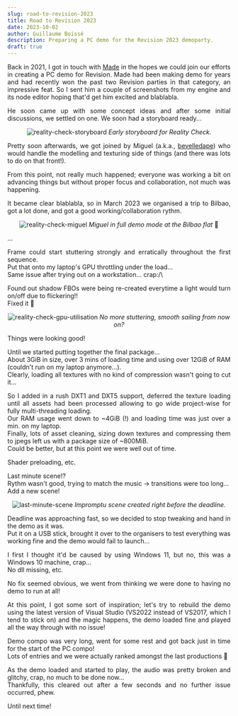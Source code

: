 ```yaml
---
slug: road-to-revision-2023
title: Road to Revision 2023
date: 2023-10-02
author: Guillaume Boissé
description: Preparing a PC demo for the Revision 2023 demoparty.
draft: true
---
```


<div style="text-align: justify">

Back in 2021, I got in touch with [Made](https://www.pouet.net/user.php?who=98709) in the hopes we could join our efforts in creating a PC demo for Revision.
Made had been making demo for years and had recently won the past two Revision parties in that category, an impressive feat.
So I sent him a couple of screenshots from my engine and its node editor hoping that'd get him excited and blablabla.

<!--
Got in touch with Made who had won the last two revisions in hope that...\
Positive reaction :slightly_smiling_face: and he soon proposed some concept idea.
-->

He soon came up with some concept ideas and after some initial discussions, we settled on one.
We soon had a storyboard ready...

<div style="text-align: center;">

![reality-check-storyboard](/reality-check-storyboard.png)
*Early storyboard for Reality Check.*

</div>

Pretty soon afterwards, we got joined by Miguel (a.k.a., [bevelledape](https://www.pouet.net/user.php?who=106515)) who would handle the modelling and texturing side of things (and there was lots to do on that front!).

From this point, not really much happened; everyone was working a bit on advancing things but without proper focus and collaboration, not much was happening.

It became clear blablabla, so in March 2023 we organised a trip to Bilbao, got a lot done, and got a good working/collaboration rythm.

<div style="text-align: center;">

![reality-check-miguel](/reality-check-miguel.jpg)
*Miguel in full demo mode at the Bilbao flat* :slightly_smiling_face:

</div>

...

Frame could start stuttering strongly and erratically throughout the first sequence.\
Put that onto my laptop's GPU throttling under the load...\
Same issue after trying out on a workstation... crap:/\

Found out shadow FBOs were being re-created everytime a light would turn on/off due to flickering!!\
Fixed it :slightly_smiling_face:

<div style="text-align: center;">

![reality-check-gpu-utilisation](/reality-check-gpu-utilisation.jpg)
*No more stuttering, smooth sailing from now on?*

</div>

Things were looking good!

Until we started putting together the final package...\
About 3GiB in size, over 3 mins of loading time and using over 12GiB of RAM (couldn't run on my laptop anymore...).\
Clearly, loading all textures with no kind of compression wasn't going to cut it...

So I added in a rush DXT1 and DXT5 support, deferred the texture loading until all assets had been processed allowing to go wide project-wise for fully multi-threading loading.\
Our RAM usage went down to ~4GiB (!) and loading time was just over a min. on my laptop.\
Finally, lots of asset cleaning, sizing down textures and compressing them to jpegs left us with a package size of ~800MiB.\
Could be better, but at this point we were well out of time.

Shader preloading, etc.

Last minute scene!?\
Rythm wasn't good, trying to match the music -> transitions were too long...\
Add a new scene!

<div style="text-align: center;">

![last-minute-scene](/last-minute-scene.jpg)
*Impromptu scene created right before the deadline.*

</div>

<!--
Particles disappearing halfway through a shot... still haven't solved the problem!!
-->

Deadline was approaching fast, so we decided to stop tweaking and hand in the demo as it was.\
Put it on a USB stick, brought it over to the organisers to test everything was working fine and the demo would fail to launch...

I first I thought it'd be caused by using Windows 11, but no, this was a Windows 10 machine, crap...\
No dll missing, etc.

No fix seemed obvious, we went from thinking we were done to having no demo to run at all!

At this point, I got some sort of inspiration; let's try to rebuild the demo using the latest version of Visual Studio (VS2022 instead of VS2017, which I tend to stick on) and the magic happens, the demo loaded fine and played all the way through with no issue!

Demo compo was very long, went for some rest and got back just in time for the start of the PC compo!\
Lots of entries and we were actually ranked amongst the last productions :slightly_smiling_face:

As the demo loaded and started to play, the audio was pretty broken and glitchy, crap, no much to be done now...\
Thankfully, this cleared out after a few seconds and no further issue occurred, phew.

Until next time!

</div>
